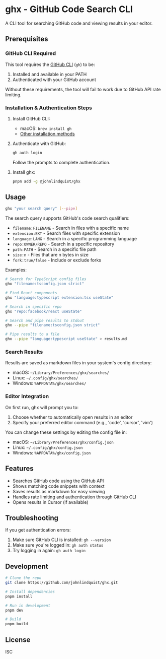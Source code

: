 # ghx - GitHub Code Search CLI

A CLI tool for searching GitHub code and viewing results in your editor.

## Prerequisites

### GitHub CLI Required

This tool requires the [GitHub CLI](https://cli.github.com/) (`gh`) to be:

1. Installed and available in your PATH
2. Authenticated with your GitHub account

Without these requirements, the tool will fail to work due to GitHub API rate limiting.

### Installation & Authentication Steps

1. Install GitHub CLI:
   - macOS: `brew install gh`
   - [Other installation methods](https://github.com/cli/cli#installation)

2. Authenticate with GitHub:
   ```bash
   gh auth login
   ```
   Follow the prompts to complete authentication.

3. Install ghx:
   ```bash
   pnpm add -g @johnlindquist/ghx
   ```

## Usage

```bash
ghx "your search query" [--pipe]
```

The search query supports GitHub's code search qualifiers:

- `filename:FILENAME` - Search in files with a specific name
- `extension:EXT` - Search files with specific extension
- `language:LANG` - Search in a specific programming language
- `repo:OWNER/REPO` - Search in a specific repository
- `path:PATH` - Search in a specific file path
- `size:n` - Files that are n bytes in size
- `fork:true/false` - Include or exclude forks

Examples:
```bash
# Search for TypeScript config files
ghx "filename:tsconfig.json strict"

# Find React components
ghx "language:typescript extension:tsx useState"

# Search in specific repo
ghx "repo:facebook/react useState"

# Search and pipe results to stdout
ghx --pipe "filename:tsconfig.json strict"

# Pipe results to a file
ghx --pipe "language:typescript useState" > results.md
```

### Search Results

Results are saved as markdown files in your system's config directory:
- macOS: `~/Library/Preferences/ghx/searches/`
- Linux: `~/.config/ghx/searches/`
- Windows: `%APPDATA%/ghx/searches/`

### Editor Integration

On first run, ghx will prompt you to:
1. Choose whether to automatically open results in an editor
2. Specify your preferred editor command (e.g., 'code', 'cursor', 'vim')

You can change these settings by editing the config file in:
- macOS: `~/Library/Preferences/ghx/config.json`
- Linux: `~/.config/ghx/config.json`
- Windows: `%APPDATA%/ghx/config.json`

## Features

- Searches GitHub code using the GitHub API
- Shows matching code snippets with context
- Saves results as markdown for easy viewing
- Handles rate limiting and authentication through GitHub CLI
- Opens results in Cursor (if available)

## Troubleshooting

If you get authentication errors:
1. Make sure GitHub CLI is installed: `gh --version`
2. Make sure you're logged in: `gh auth status`
3. Try logging in again: `gh auth login`

## Development

```bash
# Clone the repo
git clone https://github.com/johnlindquist/ghx.git

# Install dependencies
pnpm install

# Run in development
pnpm dev

# Build
pnpm build
```

## License

ISC 